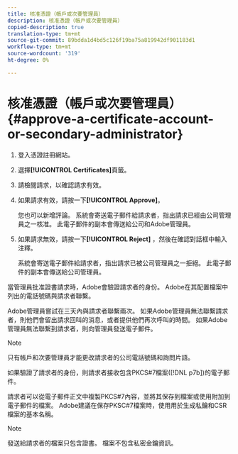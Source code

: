 ```yaml
---
title: 核准憑證（帳戶或次要管理員）
description: 核准憑證（帳戶或次要管理員）
copied-description: true
translation-type: tm+mt
source-git-commit: 89bdda1d4bd5c126f19ba75a819942df901183d1
workflow-type: tm+mt
source-wordcount: '319'
ht-degree: 0%

---
```



# 核准憑證（帳戶或次要管理員）{#approve-a-certificate-account-or-secondary-administrator}

1. 登入憑證註冊網站。
1. 選擇&#x200B;**[!UICONTROL Certificates]**&#x200B;頁籤。
1. 請檢閱請求，以確認請求有效。
1. 如果請求有效，請按一下&#x200B;**[!UICONTROL Approve]**。

   您也可以新增評論。 系統會寄送電子郵件給請求者，指出請求已經由公司管理員之一核准。 此電子郵件的副本會傳送給公司和Adobe管理員。

1. 如果請求無效，請按一下&#x200B;**[!UICONTROL Reject]** ，然後在確認對話框中輸入注釋。

   系統會寄送電子郵件給請求者，指出請求已被公司管理員之一拒絕。 此電子郵件的副本會傳送給公司管理員。

當管理員批准證書請求時，Adobe會驗證請求者的身份。 Adobe在其配置檔案中列出的電話號碼與請求者聯繫。

Adobe管理員嘗試在三天內與請求者聯繫兩次。 如果Adobe管理員無法聯繫請求者，則他們會留出請求回叫的消息，或者提供他們再次呼叫的時間。 如果Adobe管理員無法聯繫到請求者，則向管理員發送電子郵件。

>[!NOTE]
>
>只有帳戶和次要管理員才能更改請求者的公司電話號碼和詢問片語。

如果驗證了請求者的身份，則請求者接收包含PKCS#7檔案([!DNL p7b])的電子郵件。

請求者可以從電子郵件正文中複製PKCS#7內容，並將其保存到檔案或使用附加到電子郵件的檔案。 Adobe建議在保存PKSC#7檔案時，使用用於生成私鑰和CSR檔案的基本名稱。

>[!NOTE]
>
>發送給請求者的檔案只包含證書。 檔案不包含私密金鑰資訊。

